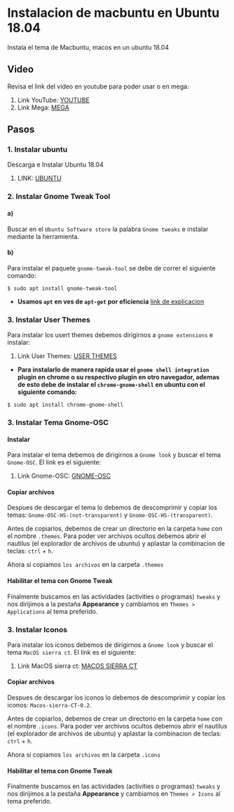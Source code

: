 # Instalacion de macbuntu en Ubuntu 18.04
Instala el tema de Macbuntu, macos en un ubuntu 18.04

## Video
Revisa el link del video en youtube para poder usar o en mega:

1. Link YouTube: [YOUTUBE](https://www.youtube.com/watch?v=sfsKwzElxQg)
2. Link Mega: [MEGA](https://mega.nz/fm/z4piGQQb)

## Pasos

### 1. Instalar ubuntu

Descarga e Instalar Ubuntu 18.04

1. LINK: [UBUNTU](https://www.ubuntu.com/download)

### 2. Instalar Gnome Tweak Tool

#### a)

Buscar en el `Ubuntu Software store` la palabra `Gnome tweaks` e instalar mediante la herramienta. 

#### b)

Para instalar el paquete `gnome-tweak-tool` se debe de correr el siguiente comando:

```
$ sudo apt install gnome-tweak-tool
```

* **Usamos `apt` en ves de `apt-get` por eficiencia** [link de explicacion](https://itsfoss.com/apt-vs-apt-get-difference/)

### 3. Instalar User Themes

Para instalar los usert themes debemos dirigirnos a `gnome extensions` e instalar:

1. Link User Themes: [USER THEMES](https://extensions.gnome.org/extension/19/user-themes/)

* **Para instalarlo de manera rapida usar el `gnome shell integration` plugin en chrome o su respectivo plugin en otro navegador, ademas de esto debe de instalar el `chrome-gnome-shell` en ubuntu con el siguiente comando:**

```
$ sudo apt install chrome-gnome-shell
```

### 3. Instalar Tema Gnome-OSC

#### Instalar

Para instalar el tema debemos de dirigirnos a `Gnome look` y buscar el tema `Gnome-OSC`. El link es el siguiente:

1. Link Gnome-OSC: [GNOME-OSC](https://www.gnome-look.org/p/1171688/)

#### Copiar archivos

Despues de descargar el tema lo debemos de descomprimir y copiar los temas: `Gnome-OSC-HS-(not-transparent)` y `Gnome-OSC-HS-(transparent)`.

Antes de copiarlos, debemos de crear un directorio en la carpeta `home` con el nombre `.themes`. Para poder ver archivos ocultos debemos abrir el nautilus (el explorador de archivos de ubuntu) y aplastar la combinacion de teclas: `ctrl` + `h`.

Ahora si copiamos `los archivos` en la carpeta `.themes`

#### Habilitar el tema con Gnome Tweak 

Finalmente buscamos en las actividades (activities o programas) `tweaks` y nos dirijimos a la pestaña **Appearance** y cambiamos en `Themes > Applications` al tema preferido.

### 3. Instalar Iconos

Para instalar los iconos debemos de dirigirnos a `Gnome look` y buscar el tema `MacOS sierra ct`. El link es el siguiente:

1. Link MacOS sierra ct: [MACOS SIERRA CT](https://www.gnome-look.org/p/1210856/)


#### Copiar archivos

Despues de descargar los iconos lo debemos de descomprimir y copiar los iconos: `Macos-sierra-CT-0.2`.

Antes de copiarlos, debemos de crear un directorio en la carpeta `home` con el nombre `.icons`. Para poder ver archivos ocultos debemos abrir el nautilus (el explorador de archivos de ubuntu) y aplastar la combinacion de teclas: `ctrl` + `h`.

Ahora si copiamos `los archivos` en la carpeta `.icons`

#### Habilitar el tema con Gnome Tweak 

Finalmente buscamos en las actividades (activities o programas) `tweaks` y nos dirijimos a la pestaña **Appearance** y cambiamos en `Themes > Icons` al tema preferido.

